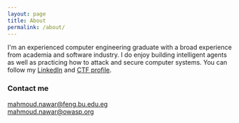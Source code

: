 ```yaml
---
layout: page
title: About
permalink: /about/
---
```


I'm an experienced computer engineering graduate with a broad experience from academia and software industry. I do enjoy building intelligent agents as well as practicing how to attack and secure computer systems. You can follow my [LinkedIn](https://www.linkedin.com/in/mahmoud-nawar-4a701434/) and [CTF profile](https://cybertalents.com/members/mnawar/profile).

### Contact me

[mahmoud.nawar@feng.bu.edu.eg](mailto:mahmoud.nawar@feng.bu.edue.eg)  
[mahmoud.nawar@owasp.org](mailto:mahmoud.nawar@owasp.org)
